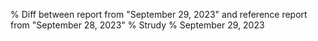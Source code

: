 % Diff between report from "September 29, 2023" and reference report from "September 28, 2023"
% Strudy
% September 29, 2023


